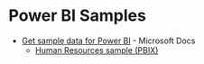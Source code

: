 # Power BI Samples

* [Get sample data for Power BI](https://docs.microsoft.com/en-us/power-bi/sample-datasets#optional-take-a-look-at-the-excel-samples-from-inside-excel-itself) - Microsoft Docs
  * [Human Resources sample (PBIX)](https://download.microsoft.com/download/6/9/5/69503155-05A5-483E-829A-F7B5F3DD5D27/Human%20Resources%20Sample%20PBIX.pbix)
